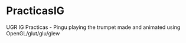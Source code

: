 # PracticasIG
UGR IG Practicas - Pingu playing the trumpet made and animated using OpenGL/glut/glu/glew

